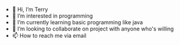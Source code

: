 - 👋 Hi, I’m Terry
- 👀 I’m interested in programming
- 🌱 I’m currently learning basic programming like java
- 💞️ I’m looking to collaborate on project with anyone who's willing 
- 📫 How to reach me via email

<!---
Terr0y/Terr0y is a ✨ special ✨ repository because its `README.md` (this file) appears on your GitHub profile.
You can click the Preview link to take a look at your changes.
--->
